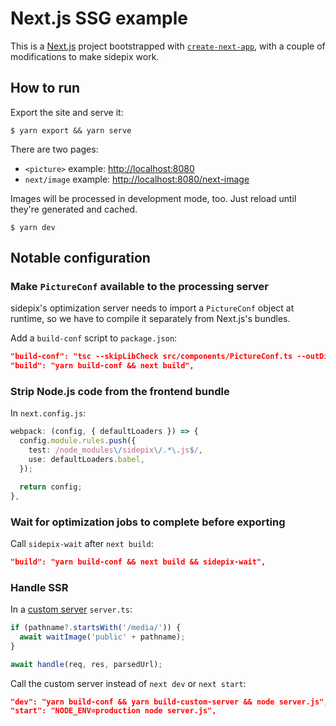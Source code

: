 # Next.js SSG example

This is a [Next.js](https://nextjs.org/) project bootstrapped with [`create-next-app`](https://github.com/vercel/next.js/tree/canary/packages/create-next-app), with a couple of modifications to make sidepix work.

## How to run

Export the site and serve it:
```
$ yarn export && yarn serve
```

There are two pages:

- `<picture>` example: [http://localhost:8080](http://localhost:8080)
- `next/image` example: [http://localhost:8080/next-image](http://localhost:8080/next-image)

Images will be processed in development mode, too. Just reload until they're generated and cached.
```
$ yarn dev
```

## Notable configuration

### Make `PictureConf` available to the processing server

sidepix's optimization server needs to import a `PictureConf` object at runtime, so we have to compile it separately from Next.js's bundles.

Add a `build-conf` script to `package.json`:
```json
"build-conf": "tsc --skipLibCheck src/components/PictureConf.ts --outDir conf",
"build": "yarn build-conf && next build",
```

### Strip Node.js code from the frontend bundle

In `next.config.js`:
```typescript
webpack: (config, { defaultLoaders }) => {
  config.module.rules.push({
    test: /node_modules\/sidepix\/.*\.js$/,
    use: defaultLoaders.babel,
  });

  return config;
},
```

### Wait for optimization jobs to complete before exporting

Call `sidepix-wait` after `next build`:
```json
"build": "yarn build-conf && next build && sidepix-wait",
```

### Handle SSR

In a [custom server](https://nextjs.org/docs/advanced-features/custom-server) `server.ts`:

```typescript
if (pathname?.startsWith('/media/')) {
  await waitImage('public' + pathname);
}

await handle(req, res, parsedUrl);
```

Call the custom server instead of `next dev` or `next start`:
```json
"dev": "yarn build-conf && yarn build-custom-server && node server.js",
"start": "NODE_ENV=production node server.js",
```
